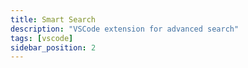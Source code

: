 ```yaml
---
title: Smart Search
description: "VSCode extension for advanced search"
tags: [vscode]
sidebar_position: 2
---
```


